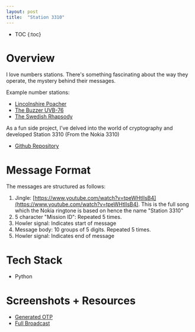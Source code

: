 ```yaml
---
layout: post
title:  "Station 3310"
---
```


* TOC
{:toc}

# Overview
I love numbers stations. There's something fascinating about the way they operate, the mystery behind their messages.

Example number stations:

- [Lincolnshire Poacher](https://www.youtube.com/watch?v=sXz6ghbfd2U)
- [The Buzzer UVB-76](https://www.youtube.com/watch?v=SIAbtLmKoZE)
- [The Swedish Rhapsody](https://www.youtube.com/watch?v=dXziS-GpPOo)

As a fun side project, I've delved into the world of cryptography and developed Station 3310 (From the Nokia 3310)

- [Github Repository](https://github.com/rexchoppers/station-3310)

# Message Format
The messages are structured as follows:

1. Jingle: [https://www.youtube.com/watch?v=tpeWHtlIsB4](https://www.youtube.com/watch?v=tpeWHtlIsB4). This is the full song which the Nokia ringtone is based on hence the name "Station 3310"
2. 5 character "Mission ID": Repeated 5 times.
3. Howler signal: Indicates start of message
4. Message body: 10 groups of 5 digits. Repeated 5 times.
5. Howler signal: Indicates end of message

# Tech Stack
- Python

# Screenshots + Resources

- [Generated OTP](https://storage.googleapis.com/rexchoppers-website-assets/station-3310/otp.pdf)
- [Full Broadcast](https://storage.googleapis.com/rexchoppers-website-assets/station-3310/broadcast-full.mp3)

